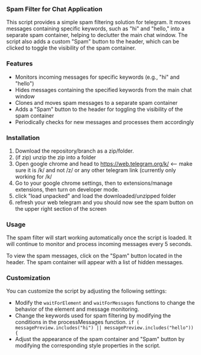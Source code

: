 ### Spam Filter for Chat Application
This script provides a simple spam filtering solution for telegram. It moves messages containing specific keywords, such as "hi" and "hello," into a separate spam container, helping to declutter the main chat window. The script also adds a custom "Spam" button to the header, which can be clicked to toggle the visibility of the spam container.

### Features
- Monitors incoming messages for specific keywords (e.g., "hi" and "hello")
- Hides messages containing the specified keywords from the main chat window
- Clones and moves spam messages to a separate spam container
- Adds a "Spam" button to the header for toggling the visibility of the spam container
- Periodically checks for new messages and processes them accordingly

### Installation
1. Download the repository/branch as a zip/folder.
2. (if zip) unzip the zip into a folder
3. Open google chrome and head to https://web.telegram.org/k/ <-- make sure it is /k/ and not /z/ or any other telegram link (currently only working for /k/
4. Go to your google chrome settings, then to extensions/manage extensions, then turn on developer mode.
5. click "load unpacked" and load the downloaded/unzipped folder
6. refresh your web telegram and you should now see the spam button on the upper right section of the screen


### Usage
The spam filter will start working automatically once the script is loaded. It will continue to monitor and process incoming messages every 5 seconds.

To view the spam messages, click on the "Spam" button located in the header. The spam container will appear with a list of hidden messages.

### Customization
You can customize the script by adjusting the following settings:
- Modify the ```waitForElement``` and ```waitForMessages``` functions to change the behavior of the element and message monitoring.
- Change the keywords used for spam filtering by modifying the conditions in the processMessages function.
  ```if ( messagePreview.includes("hi") || messagePreview.includes("hello")) {```
- Adjust the appearance of the spam container and "Spam" button by modifying the corresponding style properties in the script.
